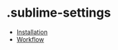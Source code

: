 # .sublime-settings

* [Installation](https://packagecontrol.io/installation)
* [Workflow](https://gist.github.com/voischev/e5baebc780dd810ba4e2)
